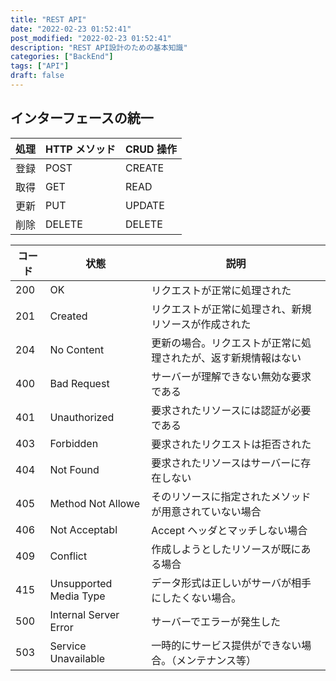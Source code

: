 ```yaml
---
title: "REST API"
date: "2022-02-23 01:52:41"
post_modified: "2022-02-23 01:52:41"
description: "REST API設計のための基本知識"
categories: ["BackEnd"]
tags: ["API"]
draft: false
---
```


## インターフェースの統一

| 処理  | HTTP メソッド | CRUD 操作 |
|-----|-----------|---------|
| 登録  | POST      | CREATE  |
| 取得  | GET       | READ    |
| 更新  | PUT       | UPDATE  |
| 削除  | DELETE    | DELETE  |
	
| コード | 状態                     | 説明                              |
|-----|------------------------|---------------------------------|
| 200 | OK                     | リクエストが正常に処理された                  |
| 201 | Created                | リクエストが正常に処理され、新規リソースが作成された      |
| 204 | No Content             | 更新の場合。リクエストが正常に処理されたが、返す新規情報はない |
| 400 | Bad Request            | サーバーが理解できない無効な要求である             |
| 401 | Unauthorized           | 要求されたリソースには認証が必要である             |
| 403 | Forbidden              | 要求されたリクエストは拒否された                |
| 404 | Not Found              | 要求されたリソースはサーバーに存在しない            |
| 405 | Method Not Allowe      | そのリソースに指定されたメソッドが用意されていない場合     |
| 406 | Not Acceptabl          | Accept ヘッダとマッチしない場合             |
| 409 | Conflict               | 作成しようとしたリソースが既にある場合             |
| 415 | Unsupported Media Type | データ形式は正しいがサーバが相手にしたくない場合。       |
| 500 | Internal Server Error  | サーバーでエラーが発生した                   |
| 503 | Service Unavailable    | 一時的にサービス提供ができない場合。（メンテナンス等）     |
